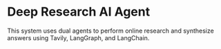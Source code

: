 # Deep Research AI Agent

This system uses dual agents to perform online research and synthesize answers using Tavily, LangGraph, and LangChain.